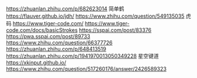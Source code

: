 
https://zhuanlan.zhihu.com/p/682623014
  简单鹤 https://flauver.github.io/jdh/
       https://www.zhihu.com/question/549135035
  虎码 https://www.tiger-code.com/
       https://www.tiger-code.com/docs/basicStrokes
       https://sspai.com/post/83376
       https://pwa.sspai.com/post/89733
       https://www.zhihu.com/question/66377726
       https://zhuanlan.zhihu.com/p/648413519
       https://zhuanlan.zhihu.com/p/1941970013050349228
  星空键道 https://xkinput.github.io/
       https://www.zhihu.com/question/517260176/answer/2426589323